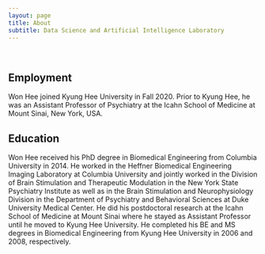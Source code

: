 ```yaml
---
layout: page
title: About
subtitle: Data Science and Artificial Intelligence Laboratory
---
```

<br />

## Employment

Won Hee joined Kyung Hee University in Fall 2020. Prior to Kyung Hee, he was an Assistant Professor of Psychiatry at the Icahn School of Medicine at Mount Sinai, New York, USA.

## Education

Won Hee received his PhD degree in Biomedical Engineering from Columbia University in 2014. He worked in the Heffner Biomedical Engineering Imaging Laboratory at Columbia University and jointly worked in the Division of Brain Stimulation and Therapeutic Modulation in the New York State Psychiatry Institute as well as in the Brain Stimulation and Neurophysiology Division in the Department of Psychiatry and Behavioral Sciences at Duke University Medical Center. He did his postdoctoral research at the Icahn School of Medicine at Mount Sinai where he stayed as Assistant Professor until he moved to Kyung Hee University. He completed his BE and MS degrees in Biomedical Engineering from Kyung Hee University in 2006 and 2008, respectively. 




